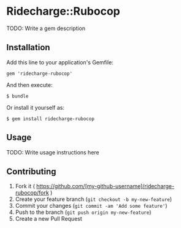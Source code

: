 # Ridecharge::Rubocop

TODO: Write a gem description

## Installation

Add this line to your application's Gemfile:

    gem 'ridecharge-rubocop'

And then execute:

    $ bundle

Or install it yourself as:

    $ gem install ridecharge-rubocop

## Usage

TODO: Write usage instructions here

## Contributing

1. Fork it ( https://github.com/[my-github-username]/ridecharge-rubocop/fork )
2. Create your feature branch (`git checkout -b my-new-feature`)
3. Commit your changes (`git commit -am 'Add some feature'`)
4. Push to the branch (`git push origin my-new-feature`)
5. Create a new Pull Request
